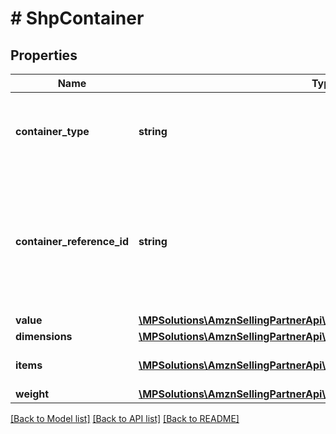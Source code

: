 # # ShpContainer

## Properties

Name | Type | Description | Notes
------------ | ------------- | ------------- | -------------
**container_type** | **string** | The type of physical container being used. (always &#39;PACKAGE&#39;) | [optional]
**container_reference_id** | **string** | An identifier for the container. This must be unique within all the containers in the same shipment. |
**value** | [**\MPSolutions\AmznSellingPartnerApi\Models\Shipping\ShpCurrency**](ShpCurrency.md) |  |
**dimensions** | [**\MPSolutions\AmznSellingPartnerApi\Models\Shipping\ShpDimensions**](ShpDimensions.md) |  |
**items** | [**\MPSolutions\AmznSellingPartnerApi\Models\Shipping\ShpContainerItem[]**](ShpContainerItem.md) | A list of the items in the container. |
**weight** | [**\MPSolutions\AmznSellingPartnerApi\Models\Shipping\ShpWeight**](ShpWeight.md) |  |

[[Back to Model list]](../../README.md#models) [[Back to API list]](../../README.md#endpoints) [[Back to README]](../../README.md)
